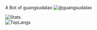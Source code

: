 A Bot of guangsudalao
![@guangsudalao](https://github.com/guangsudalao)
 
![Stats](https://github-readme-stats.vercel.app/api?username=guangsudalao233&show_icons=true&theme=ocean_dark)  
![TopLangs](https://github-readme-stats.vercel.app/api/top-langs?username=guangsudalao233&layout=compact&show_icons=true&theme=ocean_dark)

